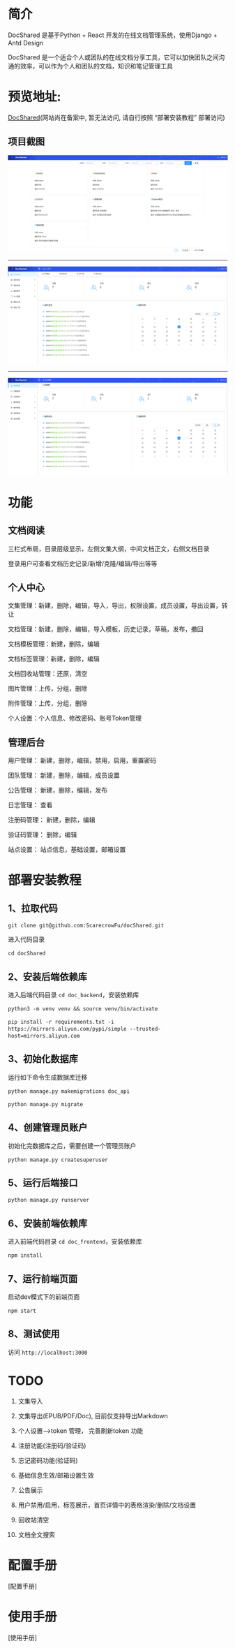 
# 简介

DocShared 是基于Python + React 开发的在线文档管理系统，使用Django + Antd Design

DocShared 是一个适合个人或团队的在线文档分享工具，它可以加快团队之间沟通的效率，可以作为个人和团队的文档，知识和笔记管理工具

# 预览地址:

[DocShared](doc_demo.fualan.com)(网站尚在备案中, 暂无法访问, 请自行按照 “部署安装教程” 部署访问)


## 项目截图

![./docs/images/index.png](./docs/images/index.png)

----

![./docs/images/index.png](./docs/images/personal.png)

----

![./docs/images/index.png](./docs/images/admin.png)


# 功能

## 文档阅读

三栏式布局，目录层级显示，左侧文集大纲，中间文档正文，右侧文档目录

登录用户可查看文档历史记录/新增/克隆/编辑/导出等等

## 个人中心

文集管理：新建，删除，编辑，导入，导出，权限设置，成员设置，导出设置，转让

文档管理：新建，删除，编辑，导入模板，历史记录，草稿，发布，撤回

文档模板管理：新建，删除，编辑

文档标签管理：新建，删除，编辑

文档回收站管理：还原，清空

图片管理：上传，分组，删除

附件管理：上传，分组，删除

个人设置：个人信息、修改密码、账号Token管理

## 管理后台

用户管理： 新建，删除，编辑，禁用，启用，重置密码

团队管理： 新建，删除，编辑，成员设置

公告管理： 新建，删除，编辑，发布

日志管理： 查看

注册码管理： 新建，删除，编辑

验证码管理： 删除，编辑

站点设置： 站点信息，基础设置，邮箱设置

# 部署安装教程

## 1、拉取代码

```
git clone git@github.com:ScarecrowFu/docShared.git
```

进入代码目录

```shell script
cd docShared
```
## 2、安装后端依赖库

进入后端代码目录 `cd doc_backend`，安装依赖库

```shell script
python3 -m venv venv && source venv/bin/activate
```

```shell script
pip install -r requirements.txt -i https://mirrors.aliyun.com/pypi/simple --trusted-host=mirrors.aliyun.com
```

## 3、初始化数据库

运行如下命令生成数据库迁移

```shell script
python manage.py makemigrations doc_api
```

```shell script
python manage.py migrate
```

## 4、创建管理员账户

初始化完数据库之后，需要创建一个管理员账户

```shell script
python manage.py createsuperuser
```

## 5、运行后端接口

```shell script
python manage.py runserver
```

## 6、安装前端依赖库

进入前端代码目录 `cd doc_frontend`，安装依赖库

```shell script
npm install
```

## 7、运行前端页面

启动dev模式下的前端页面

```shell script
npm start
```

## 8、测试使用

访问 `http://localhost:3000`

# TODO

1. 文集导入

2. 文集导出(EPUB/PDF/Doc), 目前仅支持导出Markdown

3. 个人设置-->token 管理， 完善刷新token 功能

4. 注册功能(注册码/验证码)

5. 忘记密码功能(验证码)

6. 基础信息生效/邮箱设置生效

7. 公告展示

8. 用户禁用/启用，标签展示，首页详情中的表格渲染/删除/文档设置

9. 回收站清空

10. 文档全文搜索

# 配置手册

[配置手册]

# 使用手册

[使用手册]